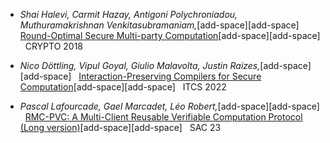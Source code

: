 - *Shai Halevi, Carmit Hazay, Antigoni Polychroniadou, Muthuramakrishnan Venkitasubramaniam,*[add-space][add-space]
  [Round-Optimal Secure Multi-party Computation](https://link.springer.com/article/10.1007/s00145-021-09382-3)[add-space][add-space]
  CRYPTO 2018

- *Nico Döttling, Vipul Goyal, Giulio Malavolta, Justin Raizes,*[add-space][add-space]
  [Interaction-Preserving Compilers for Secure Computation](https://eprint.iacr.org/2021/1503.pdf)[add-space][add-space]
  ITCS 2022

- *Pascal Lafourcade, Gael Marcadet, Léo Robert,*[add-space][add-space]
  [RMC-PVC: A Multi-Client Reusable Verifiable Computation Protocol (Long version)](https://eprint.iacr.org/2022/1748.pdf)[add-space][add-space]
  SAC 23